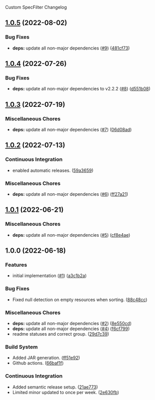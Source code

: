 Custom SpecFilter Changelog

## [1.0.5](https://github.com/autonomouslogic/custom-spec-filter/compare/1.0.4...1.0.5) (2022-08-02)


### Bug Fixes

* **deps:** update all non-major dependencies ([#9](https://github.com/autonomouslogic/custom-spec-filter/issues/9)) ([481cf73](https://github.com/autonomouslogic/custom-spec-filter/commit/481cf730798ebb3a100cddc5e36faef5dd8279ba))

## [1.0.4](https://github.com/autonomouslogic/custom-spec-filter/compare/1.0.3...1.0.4) (2022-07-26)


### Bug Fixes

* **deps:** update all non-major dependencies to v2.2.2 ([#8](https://github.com/autonomouslogic/custom-spec-filter/issues/8)) ([d551b08](https://github.com/autonomouslogic/custom-spec-filter/commit/d551b08aeef8bc09523306028e0fbe30131452a7))

## [1.0.3](https://github.com/autonomouslogic/custom-spec-filter/compare/1.0.2...1.0.3) (2022-07-19)


### Miscellaneous Chores

* **deps:** update all non-major dependencies ([#7](https://github.com/autonomouslogic/custom-spec-filter/issues/7)) ([06d08ad](https://github.com/autonomouslogic/custom-spec-filter/commit/06d08add4ab13544a9d8383d654ab5e73d760984))

## [1.0.2](https://github.com/autonomouslogic/custom-spec-filter/compare/1.0.1...1.0.2) (2022-07-13)


### Continuous Integration

* enabled automatic releases. ([59a3659](https://github.com/autonomouslogic/custom-spec-filter/commit/59a3659c0e6433466091b67a2e5962881368d10e))


### Miscellaneous Chores

* **deps:** update all non-major dependencies ([#6](https://github.com/autonomouslogic/custom-spec-filter/issues/6)) ([ff27a21](https://github.com/autonomouslogic/custom-spec-filter/commit/ff27a216dc7170cdc55a7783ef0c6eb5a5793c5e))

## [1.0.1](https://github.com/autonomouslogic/custom-spec-filter/compare/1.0.0...1.0.1) (2022-06-21)


### Miscellaneous Chores

* **deps:** update all non-major dependencies ([#5](https://github.com/autonomouslogic/custom-spec-filter/issues/5)) ([cf8e4ae](https://github.com/autonomouslogic/custom-spec-filter/commit/cf8e4ae72a717f291f4e1c44880fd6c4de8180b4))

## 1.0.0 (2022-06-18)


### Features

* initial implementation ([#1](https://github.com/autonomouslogic/custom-spec-filter/issues/1)) ([a3c1b2a](https://github.com/autonomouslogic/custom-spec-filter/commit/a3c1b2a1f44cd55d2d440daf0498613c0aca5853))


### Bug Fixes

* Fixed null detection on empty resources when sorting. ([88c48cc](https://github.com/autonomouslogic/custom-spec-filter/commit/88c48cc9dbe8e71630a291e742d29f359009c726))


### Miscellaneous Chores

* **deps:** update all non-major dependencies ([#2](https://github.com/autonomouslogic/custom-spec-filter/issues/2)) ([8e550cd](https://github.com/autonomouslogic/custom-spec-filter/commit/8e550cd5f92e39d82008e0cb0b94a3a7036153f4))
* **deps:** update all non-major dependencies ([#4](https://github.com/autonomouslogic/custom-spec-filter/issues/4)) ([f6cf799](https://github.com/autonomouslogic/custom-spec-filter/commit/f6cf7996765c438826f459399f182b844091367e))
* readme statuses and correct group. ([29d7c39](https://github.com/autonomouslogic/custom-spec-filter/commit/29d7c390c8f30a25290bed3e8fdb005ebab7da90))


### Build System

* Added JAR generation. ([ff51e92](https://github.com/autonomouslogic/custom-spec-filter/commit/ff51e92e773a269813a1dc764d18b7903e0f2374))
* Github actions. ([66baf1f](https://github.com/autonomouslogic/custom-spec-filter/commit/66baf1fd0c0a1713f56f9ab0390a07bc0de16cd2))


### Continuous Integration

* Added semantic release setup. ([21ae773](https://github.com/autonomouslogic/custom-spec-filter/commit/21ae773b227877c0eae14f5d50c2d5cb200d087b))
* Limited minor updated to once per week. ([2e630fb](https://github.com/autonomouslogic/custom-spec-filter/commit/2e630fb4676f50a4749c424400165539659d7ab5))
